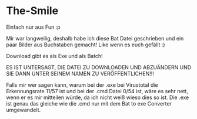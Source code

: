 # The-Smile
Einfach nur aus Fun :p

Mir war langweilig, deshalb habe ich diese Bat Datei geschrieben und ein paar Bilder aus Buchstaben gemacht!
Like wenn es euch gefällt :)

Download gibt es als Exe und als Batch!

ES IST UNTERSAGT, DIE DATEI ZU DOWNLOADEN UND ABZUÄNDERN UND SIE DANN UNTER SEINEM NAMEN ZU VERÖFFENTLICHEN!!!


Falls mir wer sagen kann, warum bei der .exe bei Virustotal die Erkennungsrate 11/57 ist und bei der .cmd Datei 0/54 ist, wäre es sehr nett, wenn er es mir mitteilen würde, da ich nicht weiß wieso dies so ist.
Die .exe ist genau das gleiche wie die .cmd nur mit dem Bat to exe Converter umgewandelt.

